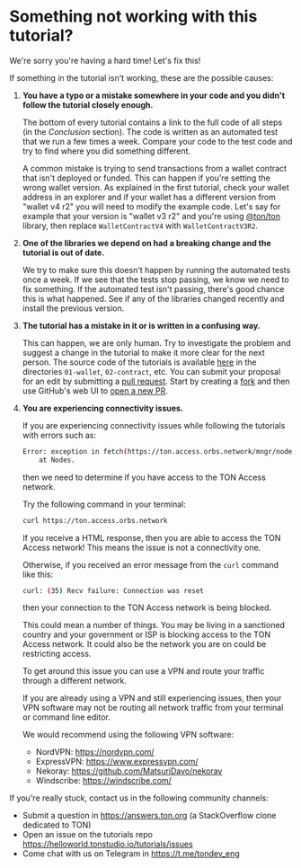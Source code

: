 # Something not working with this tutorial?

We're sorry you're having a hard time! Let's fix this!

If something in the tutorial isn't working, these are the possible causes:

1. **You have a typo or a mistake somewhere in your code and you didn't follow the tutorial closely enough.**

    The bottom of every tutorial contains a link to the full code of all steps (in the *Conclusion* section). The code is written as an automated test that we run a few times a week. Compare your code to the test code and try to find where you did something different.

    A common mistake is trying to send transactions from a wallet contract that isn't deployed or funded. This can happen if you're setting the wrong wallet version. As explained in the first tutorial, check your wallet address in an explorer and if your wallet has a different version from "wallet v4 r2" you will need to modify the example code. Let's say for example that your version is "wallet v3 r2" and you're using [@ton/ton](https://www.npmjs.com/package/@ton/ton) library, then replace `WalletContractV4` with `WalletContractV3R2`.

2. **One of the libraries we depend on had a breaking change and the tutorial is out of date.**

    We try to make sure this doesn't happen by running the automated tests once a week. If we see that the tests stop passing, we know we need to fix something. If the automated test isn't passing, there's good chance this is what happened. See if any of the libraries changed recently and install the previous version.

3. **The tutorial has a mistake in it or is written in a confusing way.**

    This can happen, we are only human. Try to investigate the problem and suggest a change in the tutorial to make it more clear for the next person. The source code of the tutorials is available [here](https://helloworld.tonstudio.io/tutorials/) in the directories `01-wallet`, `02-contract`, etc. You can submit your proposal for an edit by submitting a [pull request](https://docs.github.com/en/pull-requests/collaborating-with-pull-requests/proposing-changes-to-your-work-with-pull-requests/about-pull-requests). Start by creating a [fork](https://helloworld.tonstudio.io/tutorials/fork) and then use GitHub's web UI to [open a new PR](https://helloworld.tonstudio.io/tutorials/pulls).

4. **You are experiencing connectivity issues.**

    If you are experiencing connectivity issues while following the tutorials with errors such as:

    ```bash
    Error: exception in fetch(https://ton.access.orbs.network/mngr/nodes?npm_version=2.3.3): FetchError: request to https://ton.access.orbs.network/mngr/nodes?npm_version=2.3.3 failed, reason: read ECONNRESET
        at Nodes.
    ```

    then we need to determine if you have access to the TON Access network.

    Try the following command in your terminal:

    ```bash
    curl https://ton.access.orbs.network
    ```

    If you receive a HTML response, then you are able to access the TON Access network! This means the issue is not a connectivity one.

    Otherwise, if you received an error message from the `curl` command like this:

    ```bash
    curl: (35) Recv failure: Connection was reset
    ```

    then your connection to the TON Access network is being blocked.

    This could mean a number of things. You may be living in a sanctioned country and your government or ISP is blocking access to the TON Access network. It could also be the network you are on could be restricting access.

    To get around this issue you can use a VPN and route your traffic through a different network.

    If you are already using a VPN and still experiencing issues, then your VPN software may not be routing all network traffic from your terminal or command line editor.

    We would recommend using the following VPN software:

    - NordVPN: <https://nordvpn.com/>
    - ExpressVPN: <https://www.expressvpn.com/>
    - Nekoray: <https://github.com/MatsuriDayo/nekoray>
    - Windscribe: <https://windscribe.com/>


If you're really stuck, contact us in the following community channels:

* Submit a question in https://answers.ton.org (a StackOverflow clone dedicated to TON)
* Open an issue on the tutorials repo https://helloworld.tonstudio.io/tutorials/issues
* Come chat with us on Telegram in https://t.me/tondev_eng